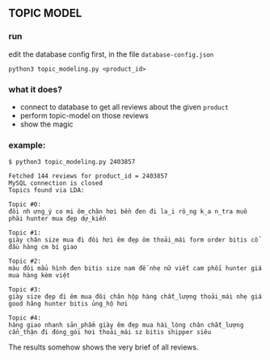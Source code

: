 ## TOPIC MODEL

### run

edit the database config first, in the file `database-config.json`

`python3 topic_modeling.py <product_id>`

### what it does?

- connect to database to get all reviews about the given `product`
- perform topic-model on those reviews
- show the magic

### example: 
```
$ python3 topic_modeling.py 2403857

Fetched 144 reviews for product_id = 2403857
MySQL connection is closed
Topics found via LDA:

Topic #0:
đôi nh ưng_ý co mi ôm_chân hơi bền đen đi la_i rô_ng k_a n_tra muô phãi hunter mua đẹp dự_kiến

Topic #1:
giày chân size mua đi đôi hơi êm đẹp ôm thoải_mái form order bitis cổ đầu hàng cm bí giao

Topic #2:
màu đôi mẩu hình đen bitis size nam đế nhẹ nữ viết cam phối hunter giá mua hàng kèm việt

Topic #3:
giày size đẹp đi êm mua đôi chân hộp hàng chất_lượng thoải_mái nhẹ giá good hãng hunter bitis ủng_hộ hơi

Topic #4:
hàng giao nhanh sản_phẩm giày êm đẹp mua hài_lòng chân chất_lượng cẩn_thận đi đóng_gói hơi thoải_mái sz bitis shipper siêu
```

The results somehow shows the very brief of all reviews.
